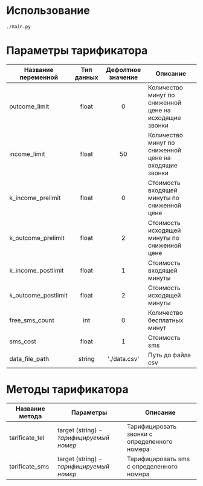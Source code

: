 # Использование
`./main.py`

# Параметры тарификатора

| Название переменной  | Тип данных | Дефолтное значение | Описание |
| ------------- | :-------------: | :-------------: | ------------- |
|outcome_limit | float | 0 | Количество минут по сниженной цене на исходящие звонки |
|income_limit | float | 50 | Количество минут по сниженной цене на входящие звонки |
|k_income_prelimit | float | 0 | Стоимость входящей минуты по сниженной цене |
|k_outcome_prelimit | float | 2 | Стоимость исходящей минуты по сниженной цене |
|k_income_postlimit | float | 1 | Стоимость входящей минуты |
|k_outcome_postlimit | float | 2 | Стоимость исходящей минуты |
|free_sms_count | int | 0 | Количество бесплатных минут |
|sms_cost | float | 1 | Стоимость sms |
|data_file_path | string | './data.csv' | Путь до файла csv |

# Методы тарификатора

| Название метода  | Параметры | Описание |
| ------------- | -------------  | ------------- |
| tarificate_tel | target (string) - *тарифицируемый номер* | Тарифицировать звонки с определенного номера |
| tarificate_sms | target (string) - *тарифицируемый номер* | Тарифицировать sms с определенного номера |
